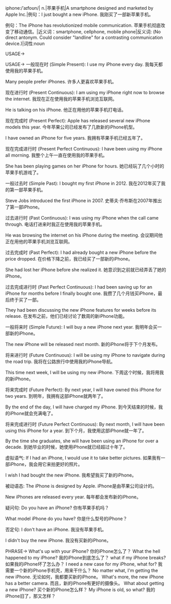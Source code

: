 iphone:/ˈaɪfoʊn/| n.|苹果手机|A smartphone designed and marketed by Apple Inc.|例句：I just bought a new iPhone. 我刚买了一部新苹果手机。

例句：The iPhone has revolutionized mobile communication.  苹果手机彻底改变了移动通信。|近义词：smartphone, cellphone, mobile phone|反义词: (No direct antonym. Could consider "landline" for a contrasting communication device.)|词性:noun


USAGE->

USAGE->
一般现在时 (Simple Present):
I use my iPhone every day. 我每天都使用我的苹果手机。

Many people prefer iPhones. 许多人更喜欢苹果手机。


现在进行时 (Present Continuous):
I am using my iPhone right now to browse the internet. 我现在正在使用我的苹果手机浏览互联网。

He is talking on his iPhone. 他正在用他的苹果手机打电话。


现在完成时 (Present Perfect):
Apple has released several new iPhone models this year. 今年苹果公司已经发布了几款新的iPhone机型。

I have owned an iPhone for five years. 我拥有苹果手机已经五年了。


现在完成进行时 (Present Perfect Continuous):
I have been using my iPhone all morning. 我整个上午一直在使用我的苹果手机。

She has been playing games on her iPhone for hours. 她已经玩了几个小时的苹果手机游戏了。


一般过去时 (Simple Past):
I bought my first iPhone in 2012. 我在2012年买了我的第一部苹果手机。

Steve Jobs introduced the first iPhone in 2007. 史蒂夫·乔布斯在2007年推出了第一部iPhone。


过去进行时 (Past Continuous):
I was using my iPhone when the call came through. 电话打进来时我正在使用我的苹果手机。

He was browsing the internet on his iPhone during the meeting. 会议期间他正在用他的苹果手机浏览互联网。


过去完成时 (Past Perfect):
I had already bought a new iPhone before the price dropped. 在价格下降之前，我已经买了一部新的iPhone。

She had lost her iPhone before she realized it. 她意识到之前就已经弄丢了她的iPhone。


过去完成进行时 (Past Perfect Continuous):
I had been saving up for an iPhone for months before I finally bought one. 我攒了几个月钱买iPhone，最后终于买了一部。

They had been discussing the new iPhone features for weeks before its release. 在发布之前，他们已经讨论了数周的新iPhone功能。


一般将来时 (Simple Future):
I will buy a new iPhone next year. 我明年会买一部新的iPhone。

The new iPhone will be released next month. 新的iPhone将于下个月发布。


将来进行时 (Future Continuous):
I will be using my iPhone to navigate during the road trip. 我将在公路旅行中使用我的iPhone导航。

This time next week, I will be using my new iPhone.  下周这个时候，我将用我的新iPhone。


将来完成时 (Future Perfect):
By next year, I will have owned this iPhone for two years. 到明年，我拥有这部iPhone就两年了。

By the end of the day, I will have charged my iPhone. 到今天结束的时候，我的iPhone就会充满电了。


将来完成进行时 (Future Perfect Continuous):
By next month, I will have been using this iPhone for a year. 到下个月，我使用这部iPhone就一年了。

By the time she graduates, she will have been using an iPhone for over a decade. 到她毕业的时候，她使用iPhone就已经超过十年了。


虚拟语气:
If I had an iPhone, I would use it to take better pictures. 如果我有一部iPhone，我会用它来拍更好的照片。

I wish I had bought the new iPhone. 我希望我买了新的iPhone。

被动语态:
The iPhone is designed by Apple. iPhone是由苹果公司设计的。

New iPhones are released every year. 每年都会发布新的iPhone。

疑问句:
Do you have an iPhone? 你有苹果手机吗？

What model iPhone do you have? 你是什么型号的iPhone？

否定句:
I don't have an iPhone. 我没有苹果手机。

I didn't buy the new iPhone. 我没有买新的iPhone。


PHRASE->
What's up with your iPhone? 你的iPhone怎么了？
What the hell happened to my iPhone? 我的iPhone到底怎么了？
what if my iPhone breaks? 如果我的iPhone坏了怎么办？
I need a new case for my iPhone, what for? 我需要一个新的iPhone手机壳，用来干什么？
No matter what, I'm getting the new iPhone. 无论如何，我都要买新的iPhone。
What's more, the new iPhone has a better camera. 而且，新的iPhone有更好的摄像头。
What about getting a new iPhone? 买个新的iPhone怎么样？
My iPhone is old, so what? 我的iPhone旧了，那又怎样？
